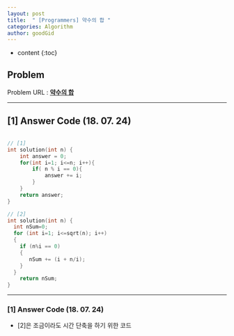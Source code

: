 ```yaml
---
layout: post
title:  " [Programmers] 약수의 합 "
categories: Algorithm
author: goodGid
---
```

* content
{:toc}


## Problem 
Problem URL : **[약수의 합](https://programmers.co.kr/learn/courses/30/lessons/12928)**

---

## [1] Answer Code (18. 07. 24)

``` cpp

// [1]
int solution(int n) {
    int answer = 0;
    for(int i=1; i<=n; i++){
        if( n % i == 0){
            answer += i;
        }
    }
    return answer;
}

// [2]
int solution(int n) {
  int nSum=0;
  for (int i=1; i<=sqrt(n); i++)
  {
    if (n%i == 0)
    {
       nSum += (i + n/i);
    }
  }
    return nSum;
}


```


---

### [1] Answer Code (18. 07. 24)

* [2]은 조금이라도 시간 단축을 하기 위한 코드
